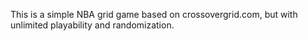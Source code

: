 This is a simple NBA grid game based on crossovergrid.com, but with unlimited playability and randomization.